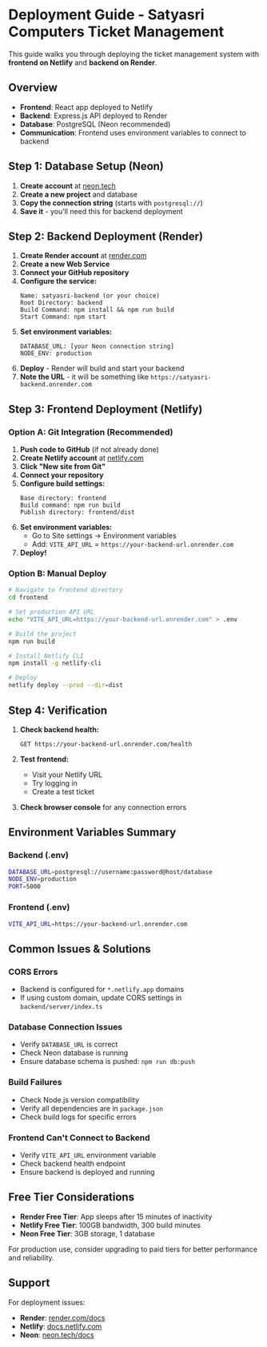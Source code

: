 # Deployment Guide - Satyasri Computers Ticket Management

This guide walks you through deploying the ticket management system with **frontend on Netlify** and **backend on Render**.

## Overview

- **Frontend**: React app deployed to Netlify
- **Backend**: Express.js API deployed to Render  
- **Database**: PostgreSQL (Neon recommended)
- **Communication**: Frontend uses environment variables to connect to backend

## Step 1: Database Setup (Neon)

1. **Create account** at [neon.tech](https://neon.tech)
2. **Create a new project** and database
3. **Copy the connection string** (starts with `postgresql://`)
4. **Save it** - you'll need this for backend deployment

## Step 2: Backend Deployment (Render)

1. **Create Render account** at [render.com](https://render.com)
2. **Create a new Web Service**
3. **Connect your GitHub repository**
4. **Configure the service:**
   ```
   Name: satyasri-backend (or your choice)
   Root Directory: backend
   Build Command: npm install && npm run build
   Start Command: npm start
   ```
5. **Set environment variables:**
   ```
   DATABASE_URL: [your Neon connection string]
   NODE_ENV: production
   ```
6. **Deploy** - Render will build and start your backend
7. **Note the URL** - it will be something like `https://satyasri-backend.onrender.com`

## Step 3: Frontend Deployment (Netlify)

### Option A: Git Integration (Recommended)

1. **Push code to GitHub** (if not already done)
2. **Create Netlify account** at [netlify.com](https://netlify.com)
3. **Click "New site from Git"**
4. **Connect your repository**
5. **Configure build settings:**
   ```
   Base directory: frontend
   Build command: npm run build
   Publish directory: frontend/dist
   ```
6. **Set environment variables:**
   - Go to Site settings → Environment variables
   - Add: `VITE_API_URL` = `https://your-backend-url.onrender.com`
7. **Deploy!**

### Option B: Manual Deploy

```bash
# Navigate to frontend directory
cd frontend

# Set production API URL
echo "VITE_API_URL=https://your-backend-url.onrender.com" > .env

# Build the project
npm run build

# Install Netlify CLI
npm install -g netlify-cli

# Deploy
netlify deploy --prod --dir=dist
```

## Step 4: Verification

1. **Check backend health:**
   ```
   GET https://your-backend-url.onrender.com/health
   ```

2. **Test frontend:**
   - Visit your Netlify URL
   - Try logging in
   - Create a test ticket

3. **Check browser console** for any connection errors

## Environment Variables Summary

### Backend (.env)
```bash
DATABASE_URL=postgresql://username:password@host/database
NODE_ENV=production
PORT=5000
```

### Frontend (.env)
```bash
VITE_API_URL=https://your-backend-url.onrender.com
```

## Common Issues & Solutions

### CORS Errors
- Backend is configured for `*.netlify.app` domains
- If using custom domain, update CORS settings in `backend/server/index.ts`

### Database Connection Issues
- Verify `DATABASE_URL` is correct
- Check Neon database is running
- Ensure database schema is pushed: `npm run db:push`

### Build Failures
- Check Node.js version compatibility
- Verify all dependencies are in `package.json`
- Check build logs for specific errors

### Frontend Can't Connect to Backend
- Verify `VITE_API_URL` environment variable
- Check backend health endpoint
- Ensure backend is deployed and running

## Free Tier Considerations

- **Render Free Tier**: App sleeps after 15 minutes of inactivity
- **Netlify Free Tier**: 100GB bandwidth, 300 build minutes
- **Neon Free Tier**: 3GB storage, 1 database

For production use, consider upgrading to paid tiers for better performance and reliability.

## Support

For deployment issues:
- **Render**: [render.com/docs](https://render.com/docs)
- **Netlify**: [docs.netlify.com](https://docs.netlify.com)
- **Neon**: [neon.tech/docs](https://neon.tech/docs)